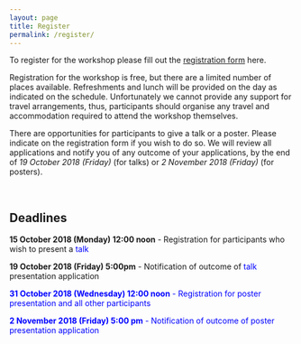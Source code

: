 ```yaml
---
layout: page
title: Register
permalink: /register/
---
```

 <p>To register for the workshop please fill out the <a href="https://docs.google.com/forms/d/e/1FAIpQLSdBSWF8dEDXVhT8jijR5kWUYWTf4TcAJivweMicGFq2hN4zzw/viewform?c=0&w=1">registration form</a> here.</p>
 
 <p>Registration for the workshop is free, but there are a limited number of places available. Refreshments and lunch will be provided on the day as indicated on the schedule. Unfortunately we cannot provide any support for travel arrangements, thus, participants should organise any travel and accommodation required to attend the workshop themselves.</p>

 <p>There are opportunities for participants to give a talk or a poster. Please indicate on the registration form if you wish to do so. We will review all applications and notify you of any outcome of your applications, by the end of <em>19 October 2018 (Friday)</em> (for talks) or <em>2 November 2018 (Friday)</em> (for posters). </p>
 
 <br>
 
 <h2>Deadlines</h2>
 <p><b>15 October 2018 (Monday) 12:00 noon</b> - Registration for participants who wish to present a <span style="color:blue">talk</span></p>
 <p><b>19 October 2018 (Friday) 5:00pm</b> - Notification of outcome of <span style="color:blue">talk</span> presentation application</p>
 <p><span style="color:blue"><b>31 October 2018 (Wednesday) 12:00 noon</b> - Registration for poster presentation and all other participants</span></p>
 <p><span style="color:blue"><b>2 November 2018 (Friday) 5:00 pm</b> - Notification of outcome of poster presentation application</span></p>
